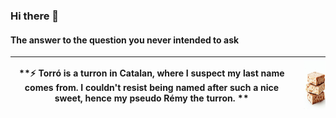 ### Hi there 👋

#### The answer to the question you never intended to ask

|**⚡ Torró is a turron in Catalan, where I suspect my last name comes from. I couldn't resist being named after such a nice sweet, hence my pseudo Rémy the turron. **|<img src="turron.jpeg" alt="Image" width="80" height="80" style="margin-left: 10px;">|
|---|---|

<!--
**remyeltorro/remyeltorro** is a ✨ _special_ ✨ repository because its `README.md` (this file) appears on your GitHub profile.

Here are some ideas to get you started:

- 🔭 I’m currently working on ...
- 🌱 I’m currently learning ...
- 👯 I’m looking to collaborate on ...
- 🤔 I’m looking for help with ...
- 💬 Ask me about ...
- 📫 How to reach me: ...
- 😄 Pronouns: ...
- ⚡ Fun fact: ...
-->
